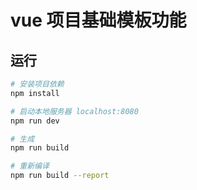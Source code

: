 # vue 项目基础模板功能

## 运行

``` bash
# 安装项目依赖
npm install

# 启动本地服务器 localhost:8080
npm run dev

# 生成
npm run build

# 重新编译
npm run build --report
```